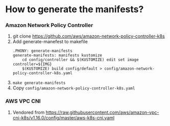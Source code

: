 # How to generate the manifests?

### Amazon Network Policy Controller
1. git clone https://github.com/aws/amazon-network-policy-controller-k8s
1. Add generate-manefest to makefile
   ```
   .PHONY: generate-manifests
   generate-manifests: manifests kustomize
       cd config/controller && $(KUSTOMIZE) edit set image controller=${IMG}
       $(KUSTOMIZE) build config/default > config/amazon-network-policy-controller-k8s.yaml
   ```
1. `make generate-manifests`
1. Copy `config/amazon-network-policy-controller-k8s.yaml`

### AWS VPC CNI
1. Vendored from https://raw.githubusercontent.com/aws/amazon-vpc-cni-k8s/v1.16.0/config/master/aws-k8s-cni.yaml
